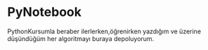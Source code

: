 # PyNotebook


Python Kursumla beraber ilerlerken,öğrenirken yazdığım ve üzerine düşündüğüm her algoritmayı buraya depoluyorum.
 
